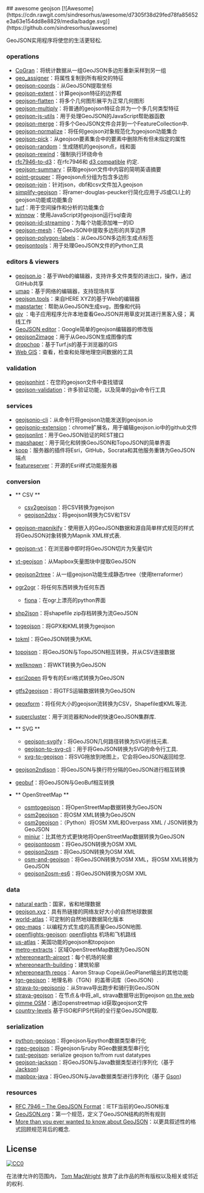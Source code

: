 <div class="github-widget" data-repo="tmcw/awesome-geojson"></div>
<script async src="https://pagead2.googlesyndication.com/pagead/js/adsbygoogle.js"></script><ins class="adsbygoogle" style="display:block" data-ad-client="ca-pub-6890694312814945" data-ad-slot="5473692530" data-ad-format="auto"  data-full-width-responsive="true"></ins><script>(adsbygoogle = window.adsbygoogle || []).push({});</script>
## awesome geojson [![Awesome](https://cdn.rawgit.com/sindresorhus/awesome/d7305f38d29fed78fa85652e3a63e154dd8e8829/media/badge.svg)](https://github.com/sindresorhus/awesome)

GeoJSON实用程序将使您的生活更轻松.

### operations

* [CoGran](https://github.com/berlinermorgenpost/cogran)：将统计数据从一组GeoJSON多边形重新采样到另一组
* [geo_assigner](https://github.com/stadt-karlsruhe/geo_assigner)：将属性复制到所有相交的特征
* [geojson-coords](https://github.com/mapbox/geojson-coords)：从GeoJSON提取坐标
* [geojson-extent](https://www.npmjs.com/package/geojson-extent)：计算geojson特征的边界框
* [geojson-flatten](https://github.com/tmcw/geojson-flatten)：将多个几何图形展平为正常几何图形
* [geojson-multiply](https://github.com/haoliangyu/geojson-multiply)：将普通的geojson特征合并为一个多几何类型特征
* [geojson-js-utils](https://github.com/maxogden/geojson-js-utils)：用于处理GeoJSON的JavaScript帮助器函数
* [geojson-merge](https://github.com/mapbox/geojson-merge)：将多个GeoJSON文件合并到一个FeatureCollection中.
* [geojson-normalize](https://github.com/mapbox/geojson-normalize)：将任何geojson对象规范化为geojson功能集合
* [geojson-pick](https://www.npmjs.com/package/geojson-pick)：从geojson要素集合中的要素中删除所有但未指定的属性
* [geojson-random](https://github.com/tmcw/geojson-random)：生成随机的geojson点，线和面
* [geojson-rewind](https://github.com/mapbox/geojson-rewind)：强制执行环绕命令
* [rfc7946-to-d3](https://github.com/tyrasd/rfc7946-to-d3)：在rfc7946和 [d3 compatible](https://github.com/d3/d3-geo#d3-geo) 约定.
* [geojson-summary](https://github.com/mapbox/geojson-summary)：获取geojson文件中内容的简明英语摘要
* [point-grouper](https://github.com/substack/point-grouper)：将geojson点分组为包含多边形
* [geojson-join](https://github.com/tmcw/geojson-join)：针对json，dbf和csv文件加入geojson
* [simplify-geojson](https://github.com/maxogden/simplify-geojson)：将ramer-douglas-peucker行简化应用于JS或CLI上的geojson功能或功能集合
* [turf](https://github.com/Turfjs/turf)：用于空间操作和分析的功能集合
* [winnow](https://github.com/dmfenton/winnow)：使用JavaScript对geojson运行sql查询
* [geojson-id-streaming](https://github.com/andrewharvey/geojson-id-streaming)：为每个功能添加唯一的ID
* [geojson-mesh](https://github.com/andrewharvey/geojson-mesh)：在GeoJSON中提取多边形的共享边界
* [geojson-polygon-labels](https://github.com/andrewharvey/geojson-polygon-labels)：从GeoJSON多边形生成点标签
* [geojsontools](https://github.com/micolous/geojsontools)：用于处理GeoJSON文件的Python工具


### editors & viewers

* [geojson.io](http://geojson.io/)：基于Web的编辑器，支持许多文件类型的进出口，操作，通过GitHub共享
* [umap](http://umap.openstreetmap.fr/en/)：基于网络的编辑器，支持现场共享
* [geojson.tools](http://geojson.tools/)：来自HERE XYZ的基于Web的编辑器
* [mapstarter](http://mapstarter.com/)：帮助从GeoJSON生成svg，图像和代码
* [gjv](https://github.com/anandthakker/gjv) ：电子应用程序允许本地查看GeoJSON并用草皮对其进行黑客入侵； 离线工作
* [GeoJSON editor](https://tomscholz.github.io/geojson-editor/)：Google简单的geojson编辑器的修改版
* [geojson2image](https://github.com/brycejohnston/geojson2image)：用于从GeoJSON生成图像的库
* [dropchop](http://dropchop.io/)：基于Turf.js的基于浏览器的GIS
* [Web GIS](https://drewweth.github.io/geodebugger)：查看，检查和处理地理空间数据的工具

### validation

* [geojsonhint](https://github.com/mapbox/geojsonhint)：在您的geojson文件中查找错误
* [geojson-validation](https://www.npmjs.com/package/geojson-validation)：许多验证功能，以及简单的gjv命令行工具

### services

* [geojsonio-cli](https://github.com/mapbox/geojsonio-cli)：从命令行将geojson功能发送到geojson.io
* [geojsonio-extension](https://github.com/mapbox/geojsonio-extension)：chrome扩展名，用于编辑geojson.io中的github文件
* [geojsonlint](http://geojsonlint.com/)：用于GeoJSON验证的REST接口
* [mapshaper](http://mapshaper.org/)：用于简化和转换GeoJSON和TopoJSON的简单界面
* [koop](https://koopjs.github.io)：服务器的插件将Esri，GitHub，Socrata和其他服务重铸为GeoJSON端点
* [featureserver](https://github.com/featureserver/featureserver)：开源的Esri样式功能服务器

### conversion

* ** CSV **
  * [csv2geojson](https://github.com/mapbox/csv2geojson)：将CSV转换为geojson
  * [geojson2dsv](https://github.com/tmcw/geojson2dsv)：将geojson转换为CSV和TSV
* [geojson-mapnikify](https://github.com/mapbox/geojson-mapnikify)：使用嵌入的GeoJSON数据和源自简单样式规范的样式将GeoJSON对象转换为Mapnik XML样式表.
* [geojson-vt](https://github.com/mapbox/geojson-vt)：在浏览器中即时将GeoJSON切片为矢量切片
* [vt-geojson](https://github.com/developmentseed/vt-geojson)：从Mapbox矢量图块中提取GeoJSON
* [geojson2rtree](https://github.com/maxogden/geojson2rtree)：从一组geojson功能生成静态rtree（使用terraformer）
* [ogr2ogr](http://www.gdal.org/ogr2ogr.html)：将任何东西转换为任何东西
  * [fiona](https://github.com/toblerity/fiona)：在ogr上漂亮的python界面
* [shp2json](https://github.com/substack/shp2json)：将shapefile zip存档转换为流GeoJSON
* [togeojson](https://github.com/tmcw/togeojson)：将GPX和KML转换为geojson
* [tokml](https://github.com/mapbox/tokml)：将GeoJSON转换为KML
* [topojson](https://github.com/topojson/topojson)：将GeoJSON与TopoJSON相互转换，并从CSV连接数据
* [wellknown](https://github.com/mapbox/wellknown)：将WKT转换为GeoJSON
* [esri2open](https://github.com/project-open-data/esri2open) 将专有的Esri格式转换为GeoJSON
* [gtfs2geojson](https://github.com/tmcw/gtfs2geojson)：将GTFS运输数据转换为GeoJSON
* [geoxform](https://github.com/koopjs/geoxform)：将任何大小的geojson流转换为CSV，Shapefile或KML等流.
* [supercluster](https://github.com/mapbox/supercluster)：用于浏览器和Node的快速GeoJSON集群库.
* ** SVG **
  * [geojson-svgify](https://github.com/juliuste/geojson-svgify)：将GeoJSON几何路径转换为SVG折线元素.
  * [geojson-to-svg-cli](https://github.com/derhuerst/geojson-to-svg-cli)：用于将GeoJSON转换为SVG的命令行工具.
  * [svg-to-geojson](https://github.com/mapbox/svg-to-geojson)：将SVG拖放到地图上，它会将GeoJSON返回给您.
* [geojson2ndjson](https://www.npmjs.com/package/geojson2ndjson)：将GeoJSON与换行符分隔的GeoJSON进行相互转换
* [geobuf](https://www.npmjs.com/package/geobuf/v/0.2.1)：将GeoJSON与GeoBuf相互转换

* ** OpenStreetMap **
  * [osmtogeojson](https://github.com/tyrasd/osmtogeojson)：将OpenStreetMap数据转换为GeoJSON
  * [osm2geojson](https://github.com/rclark/osm2geojson)：将OSM XML转换为GeoJSON
  * [osm2geojson](https://github.com/aspectumapp/osm2geojson)：（Python）将OSM XML和Overpass XML / JSON转换为GeoJSON
  * [minjur](https://github.com/mapbox/minjur)：比其他方式更快地将OpenStreetMap数据转换为GeoJSON
  * [geojsontoosm](https://github.com/tyrasd/geojsontoosm)：将GeoJSON转换为OSM XML
  * [geojson2osm](https://github.com/Rub21/geojson2osm)：将GeoJSON转换为OSM XML
  * [osm-and-geojson](https://github.com/aaronlidman/osm-and-geojson)：将GeoJSON转换为OSM XML，将OSM XML转换为GeoJSON
  * [geojson2osm-es6](https://github.com/DenisCarriere/geojson2osm-es6/)：将GeoJSON转换为OSM XML


### data

* [natural earth](http://www.naturalearthdata.com/)：国家，省和地理数据
* [geojson.xyz](http://geojson.xyz/)：具有热链接的网络友好大小的自然地球数据
* [world-atlas](https://github.com/topojson/world-atlas)：可定制的自然地球数据简化版本
* [geo-maps](https://github.com/simonepri/geo-maps)：以编程方式生成的高质量GeoJSON地图.
* [openflights-geojson](https://github.com/tmcw/openflights-geojson): [openflights](http://openflights.org/) 机场和飞机路线
* [us-atlas](https://github.com/topojson/us-atlas)：美国功能的geojson和topojson
* [metro-extracts](https://mapzen.com/data/metro-extracts/)：区域OpenStreetMap数据为GeoJSON
* [whereonearth-airport](https://github.com/straup/whereonearth-airport)：每个机场的轮廓
* [whereonearth-building](https://github.com/straup/whereonearth-building/)：建筑轮廓
* [whereonearth repos](https://github.com/search?q=user%3Astraup+whereonearth)：Aaron Straup Cope从GeoPlanet输出的其他功能
* [tgn-geojson](https://github.com/straup/tgn-geojson)：地理名称（TGN）的盖蒂词库（GeoJSON）.
* [strava-to-geojsonio](https://github.com/taketime/strava-to-geojsonio)：从Strava导出跑步和骑行到GeoJSON
* [strava-geojson](https://github.com/tmcw/strava-geojson)：在节点＆中将_all_ strava数据导出到geojson [on the web](http://www.macwright.org/strava-geojson/)
* [gimme OSM](http://ustroetz.github.io/gimmeOSM/)：通过openstreetmap id获取geojson文件
* [country-levels](https://github.com/hyperknot/country-levels-export) 基于ISO和FIPS代码的全行星GeoJSON提取.

### serialization

* [python-geojson](https://github.com/frewsxcv/python-geojson)：将geojson与python数据类型串行化
* [rgeo-geojson](https://github.com/rgeo/rgeo-geojson)：将geojson与ruby RGeo数据类型串行化
* [rust-geojson](https://github.com/georust/rust-geojson): serialize geojson to/from rust datatypes
* [geojson-jackson](https://github.com/opendatalab-de/geojson-jackson)：将GeoJSON与Java数据类型进行序列化（基于 [Jackson](http://wiki.fasterxml.com/JacksonHome))
* [mapbox-java](https://github.com/mapbox/mapbox-java)：将GeoJSON与Java数据类型进行序列化（基于 [Gson](https://github.com/google/gson))

### resources

* [RFC 7946 – The GeoJSON Format](https://tools.ietf.org/html/rfc7946)：IETF当前的GeoJSON标准
* [GeoJSON.org](http://geojson.org/)：第一个规范，定义了GeoJSON结构的所有规则
* [More than you ever wanted to know about GeoJSON](http://www.macwright.org/2015/03/23/geojson-second-bite.html)：以更具叙述性的格式回顾规范背后的概念.

## License

[![CC0](https://licensebuttons.net/p/zero/1.0/88x31.png)](https://creativecommons.org/publicdomain/zero/1.0/ )

在法律允许的范围内， [Tom MacWright](http://www.macwright.org) 放弃了此作品的所有版权以及相关或邻近的权利.

